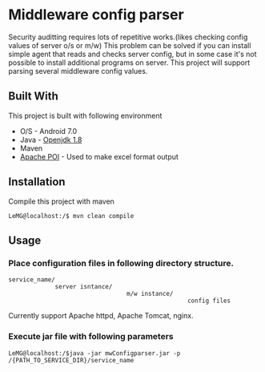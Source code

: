 # Middleware config parser
Security auditting requires lots of repetitive works.(likes checking config values of server o/s or m/w)
This problem can be solved if you can install simple agent that reads and checks server config,
but in some case  it's not possible to install additional programs on server.
This project will support parsing several middleware config values.
## Built With
This project is built with following environment
* O/S - Android 7.0
* Java - [Openjdk 1.8](http://openjdk.java.net)
* Maven
* [Apache POI](https://poi.apache.org) - Used to make excel format output
## Installation
Compile this project with maven
```
LeMG@localhost:/$ mvn clean compile
```
## Usage
### Place configuration files in following directory structure.
```
service_name/
             server isntance/
                                 m/w instance/
                                                  config files
```
Currently support Apache httpd, Apache Tomcat, nginx.
### Execute jar file with following parameters
```
LeMG@localhost:/$java -jar mwConfigparser.jar -p /{PATH_TO_SERVICE_DIR}/service_name
```
